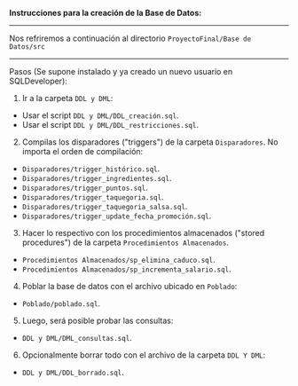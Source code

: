 **Instrucciones para la creación de la Base de Datos:**

***

Nos refriremos a continuación al directorio `ProyectoFinal/Base de Datos/src`
***

Pasos (Se supone instalado y ya creado un nuevo usuario en SQLDeveloper):

1. Ir a la carpeta `DDL y DML`:
  - Usar el script `DDL y DML/DDL_creación.sql`.
  - Usar el script `DDL y DML/DDL_restricciones.sql`.
  
2. Compilas los disparadores ("triggers") de la carpeta `Disparadores`. 
   No importa el orden de compilación:
  - `Disparadores/trigger_histórico.sql`.
  - `Disparadores/trigger_ingredientes.sql`.
  - `Disparadores/trigger_puntos.sql`.
  - `Disparadores/trigger_taquegoria.sql`.
  - `Disparadores/trigger_taquegoria_salsa.sql`.
  - `Disparadores/trigger_update_fecha_promoción.sql`.
  
3. Hacer lo respectivo con los procedimientos almacenados ("stored procedures") de la carpeta `Procedimientos Almacenados`.
  - `Procedimientos Almacenados/sp_elimina_caduco.sql`.
  - `Procedimientos Almacenados/sp_incrementa_salario.sql`.
  
4. Poblar la base de datos con el archivo ubicado en `Poblado`:
  - `Poblado/poblado.sql`.
  
5. Luego, será posible probar las consultas:
  - `DDL y DML/DML_consultas.sql`.
  
6. Opcionalmente borrar todo con el archivo de la carpeta `DDL Y DML`:
  - `DDL y DML/DDL_borrado.sql`.
